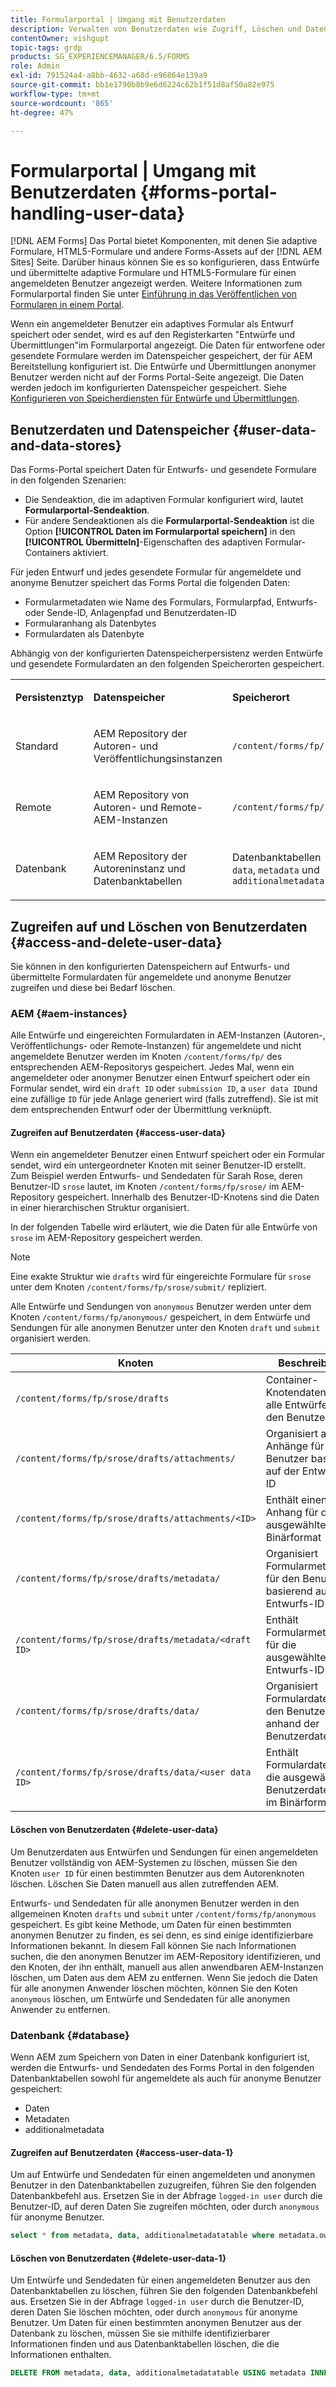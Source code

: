 ```yaml
---
title: Formularportal | Umgang mit Benutzerdaten
description: Verwalten von Benutzerdaten wie Zugriff, Löschen und Datenspeicher im AEM Forms-Portal.
contentOwner: vishgupt
topic-tags: grdp
products: SG_EXPERIENCEMANAGER/6.5/FORMS
role: Admin
exl-id: 791524a4-a8bb-4632-a68d-e96864e139a9
source-git-commit: bb1e1790b8b9e6d6224c62b1f51d8af50a82e975
workflow-type: tm+mt
source-wordcount: '865'
ht-degree: 47%

---
```


# Formularportal | Umgang mit Benutzerdaten {#forms-portal-handling-user-data}

[!DNL AEM Forms] Das Portal bietet Komponenten, mit denen Sie adaptive Formulare, HTML5-Formulare und andere Forms-Assets auf der [!DNL AEM Sites] Seite. Darüber hinaus können Sie es so konfigurieren, dass Entwürfe und übermittelte adaptive Formulare und HTML5-Formulare für einen angemeldeten Benutzer angezeigt werden. Weitere Informationen zum Formularportal finden Sie unter [Einführung in das Veröffentlichen von Formularen in einem Portal](/help/forms/using/introduction-publishing-forms.md).

Wenn ein angemeldeter Benutzer ein adaptives Formular als Entwurf speichert oder sendet, wird es auf den Registerkarten &quot;Entwürfe und Übermittlungen&quot;im Formularportal angezeigt. Die Daten für entworfene oder gesendete Formulare werden im Datenspeicher gespeichert, der für AEM Bereitstellung konfiguriert ist. Die Entwürfe und Übermittlungen anonymer Benutzer werden nicht auf der Forms Portal-Seite angezeigt. Die Daten werden jedoch im konfigurierten Datenspeicher gespeichert. Siehe [Konfigurieren von Speicherdiensten für Entwürfe und Übermittlungen](/help/forms/using/configuring-draft-submission-storage.md).

## Benutzerdaten und Datenspeicher {#user-data-and-data-stores}

Das Forms-Portal speichert Daten für Entwurfs- und gesendete Formulare in den folgenden Szenarien:

* Die Sendeaktion, die im adaptiven Formular konfiguriert wird, lautet **Formularportal-Sendeaktion**.
* Für andere Sendeaktionen als die **Formularportal-Sendeaktion** ist die Option **[!UICONTROL Daten im Formularportal speichern]** in den **[!UICONTROL Übermitteln]**-Eigenschaften des adaptiven Formular-Containers aktiviert.

Für jeden Entwurf und jedes gesendete Formular für angemeldete und anonyme Benutzer speichert das Forms Portal die folgenden Daten:

* Formularmetadaten wie Name des Formulars, Formularpfad, Entwurfs- oder Sende-ID, Anlagenpfad und Benutzerdaten-ID
* Formularanhang als Datenbytes
* Formulardaten als Datenbyte

Abhängig von der konfigurierten Datenspeicherpersistenz werden Entwürfe und gesendete Formulardaten an den folgenden Speicherorten gespeichert.

<table>
 <tbody>
  <tr>
   <td><p><strong>Persistenztyp</strong></p> </td>
   <td><p><strong>Datenspeicher</strong></p> </td>
   <td><p><strong>Speicherort</strong></p> </td>
  </tr>
  <tr>
   <td><p>Standard</p> </td>
   <td><p>AEM Repository der Autoren- und Veröffentlichungsinstanzen</p> </td>
   <td><p><code>/content/forms/fp/</code></p> </td>
  </tr>
  <tr>
   <td><p>Remote</p> </td>
   <td><p>AEM Repository von Autoren- und Remote-AEM-Instanzen</p> </td>
   <td><p><code>/content/forms/fp/</code></p> </td>
  </tr>
  <tr>
   <td><p>Datenbank</p> </td>
   <td><p>AEM Repository der Autoreninstanz und Datenbanktabellen</p> </td>
   <td>Datenbanktabellen <code>data</code>, <code>metadata</code> und <code>additionalmetadata</code></td>
  </tr>
 </tbody>
</table>

## Zugreifen auf und Löschen von Benutzerdaten {#access-and-delete-user-data}

Sie können in den konfigurierten Datenspeichern auf Entwurfs- und übermittelte Formulardaten für angemeldete und anonyme Benutzer zugreifen und diese bei Bedarf löschen.

### AEM {#aem-instances}

Alle Entwürfe und eingereichten Formulardaten in AEM-Instanzen (Autoren-, Veröffentlichungs- oder Remote-Instanzen) für angemeldete und nicht angemeldete Benutzer werden im Knoten `/content/forms/fp/` des entsprechenden AEM-Repositorys gespeichert. Jedes Mal, wenn ein angemeldeter oder anonymer Benutzer einen Entwurf speichert oder ein Formular sendet, wird ein `draft ID` oder `submission ID`, a `user data ID`und eine zufällige `ID` für jede Anlage generiert wird (falls zutreffend). Sie ist mit dem entsprechenden Entwurf oder der Übermittlung verknüpft.

#### Zugreifen auf Benutzerdaten {#access-user-data}

Wenn ein angemeldeter Benutzer einen Entwurf speichert oder ein Formular sendet, wird ein untergeordneter Knoten mit seiner Benutzer-ID erstellt. Zum Beispiel werden Entwurfs- und Sendedaten für Sarah Rose, deren Benutzer-ID `srose` lautet, im Knoten `/content/forms/fp/srose/` im AEM-Repository gespeichert. Innerhalb des Benutzer-ID-Knotens sind die Daten in einer hierarchischen Struktur organisiert.

In der folgenden Tabelle wird erläutert, wie die Daten für alle Entwürfe von `srose` im AEM-Repository gespeichert werden.

>[!NOTE]
>
>Eine exakte Struktur wie `drafts` wird für eingereichte Formulare für `srose` unter dem Knoten `/content/forms/fp/srose/submit/` repliziert.
>
>Alle Entwürfe und Sendungen von `anonymous` Benutzer werden unter dem Knoten `/content/forms/fp/anonymous/` gespeichert, in dem Entwürfe und Sendungen für alle anonymen Benutzer unter den Knoten `draft` und `submit` organisiert werden.

| Knoten | Beschreibung |
|---|---|
| `/content/forms/fp/srose/drafts` | Container-Knotendaten für alle Entwürfe durch den Benutzer |
| `/content/forms/fp/srose/drafts/attachments/` | Organisiert alle Anhänge für den Benutzer basierend auf der Entwurfs-ID |
| `/content/forms/fp/srose/drafts/attachments/<ID>` | Enthält einen Anhang für die ausgewählte ID im Binärformat |
| `/content/forms/fp/srose/drafts/metadata/` | Organisiert Formularmetadaten für den Benutzer basierend auf der Entwurfs-ID |
| `/content/forms/fp/srose/drafts/metadata/<draft ID>` | Enthält Formularmetadaten für die ausgewählte Entwurfs-ID |
| `/content/forms/fp/srose/drafts/data/` | Organisiert Formulardaten für den Benutzer anhand der Benutzerdaten-ID |
| `/content/forms/fp/srose/drafts/data/<user data ID>` | Enthält Formulardaten für die ausgewählte Benutzerdaten-ID im Binärformat |

#### Löschen von Benutzerdaten {#delete-user-data}

Um Benutzerdaten aus Entwürfen und Sendungen für einen angemeldeten Benutzer vollständig von AEM-Systemen zu löschen, müssen Sie den Knoten `user ID` für einen bestimmten Benutzer aus dem Autorenknoten löschen. Löschen Sie Daten manuell aus allen zutreffenden AEM.

Entwurfs- und Sendedaten für alle anonymen Benutzer werden in den allgemeinen Knoten `drafts` und `submit` unter `/content/forms/fp/anonymous` gespeichert. Es gibt keine Methode, um Daten für einen bestimmten anonymen Benutzer zu finden, es sei denn, es sind einige identifizierbare Informationen bekannt. In diesem Fall können Sie nach Informationen suchen, die den anonymen Benutzer im AEM-Repository identifizieren, und den Knoten, der ihn enthält, manuell aus allen anwendbaren AEM-Instanzen löschen, um Daten aus dem AEM zu entfernen. Wenn Sie jedoch die Daten für alle anonymen Anwender löschen möchten, können Sie den Koten `anonymous` löschen, um Entwürfe und Sendedaten für alle anonymen Anwender zu entfernen.

### Datenbank {#database}

Wenn AEM zum Speichern von Daten in einer Datenbank konfiguriert ist, werden die Entwurfs- und Sendedaten des Forms Portal in den folgenden Datenbanktabellen sowohl für angemeldete als auch für anonyme Benutzer gespeichert:

* Daten
* Metadaten
* additionalmetadata

#### Zugreifen auf Benutzerdaten {#access-user-data-1}

Um auf Entwürfe und Sendedaten für einen angemeldeten und anonymen Benutzer in den Datenbanktabellen zuzugreifen, führen Sie den folgenden Datenbankbefehl aus. Ersetzen Sie in der Abfrage `logged-in user` durch die Benutzer-ID, auf deren Daten Sie zugreifen möchten, oder durch `anonymous` für anonyme Benutzer.

```sql
select * from metadata, data, additionalmetadatatable where metadata.owner = 'logged-in user' and metadata.id = additionalmetadatatable.id and metadata.userdataID = data.id
```

#### Löschen von Benutzerdaten {#delete-user-data-1}

Um Entwürfe und Sendedaten für einen angemeldeten Benutzer aus den Datenbanktabellen zu löschen, führen Sie den folgenden Datenbankbefehl aus. Ersetzen Sie in der Abfrage `logged-in user` durch die Benutzer-ID, deren Daten Sie löschen möchten, oder durch `anonymous` für anonyme Benutzer. Um Daten für einen bestimmten anonymen Benutzer aus der Datenbank zu löschen, müssen Sie sie mithilfe identifizierbarer Informationen finden und aus Datenbanktabellen löschen, die die Informationen enthalten.

```sql
DELETE FROM metadata, data, additionalmetadatatable USING metadata INNER JOIN data ON metadata.userdataID = data.id INNER JOIN additionalmetadatatable ON metadata.id = additionalmetadatatable.id WHERE metadata.owner = 'logged-in user'
```
